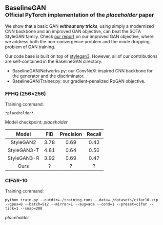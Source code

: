 ## BaselineGAN<br><sub>Official PyTorch implementation of the *placeholder* paper</sub>

We show that a basic GAN ***without any tricks***, using simply a modernized CNN backbone and an improved GAN objective, can beat the SOTA StyleGAN family. Check [our report](https://cs.brown.edu/people/ycheng79/csci1952qs23/Top_Project_1_Nick%20Huang_Jayden%20Yi_Convergence%20of%20Relativistic%20GANs%20With%20Zero-Centered%20Gradient%20Penalties.pdf) on our improved GAN objective, where we address both the non-convergence problem and the mode dropping problem of GAN training.

Our code base is built on top of [stylegan3](https://github.com/NVlabs/stylegan3). However, all of our contributions are self-contained in the BaselineGAN directory:
- BaselineGAN/Networks.py: our ConvNeXt inspired CNN backbone for the generator and the discriminator.
- BaselineGAN/Trainer.py: our gradient-penalized RpGAN objective.

### FFHQ (256×256)

Training command:
```
*placeholder*
```

Model checkpoint: *placeholder*

| Model | FID | Precision | Recall
|:--:|:--:|:--:|:--:|
| StyleGAN2 | 3.78 | 0.69 | 0.43 |
| StyleGAN3-T | 4.81 | 0.64 | 0.50 |
| StyleGAN3-R | 3.92 | 0.69 | 0.47 |
| Ours | ? | ? | ? |

### CIFAR-10

Training command:
```
python train.py --outdir=./training-runs --data=./datasets/cifar10.zip --gpus=8 --batch=512 --mirror=1 --aug=ada --cond=1 --preset=cifar --tick=1 --snap=200
```

*placeholder*